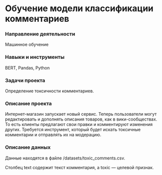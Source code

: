 # Обучение модели классификации комментариев

### Направление деятельности

Машинное обучение

### Навыки и инструменты

BERT, Pandas, Python

### Задачи проекта

Определение токсичности комментариев.

### Описание проекта

Интернет-магазин запускает новый сервис. Теперь пользователи могут редактировать и дополнять описания товаров, как в вики-сообществах. То есть клиенты предлагают свои правки и комментируют изменения других. Требуется инструмент, который будет искать токсичные комментарии и отправлять их на модерацию.

### Описание данных

Данные находятся в файле /datasets/toxic_comments.csv. 

Столбец text содержит текст комментария, а toxic — целевой признак.
